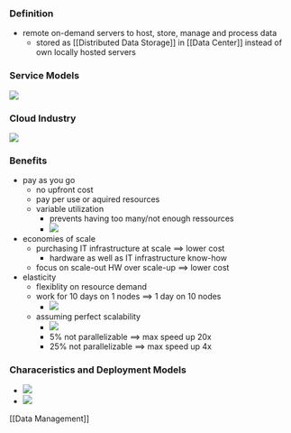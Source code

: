### Definition
+ remote on-demand servers to host, store, manage and process data
	+ stored as [[Distributed Data Storage]] in [[Data Center]] instead of own locally hosted servers

### Service Models
![](../../z_images/Pasted%20image%2020220609180054.png)

### Cloud Industry
![](../../z_images/Pasted%20image%2020220609180136.png)

### Benefits
+ pay as you go
	+ no upfront cost
	+ pay per use or aquired resources
	+ variable utilization
		+ prevents having too many/not enough ressources
		+ ![](../../z_images/Pasted%20image%2020220609180508.png)
+ economies of scale
	+ purchasing IT infrastructure at scale ==> lower cost
		+ hardware as well as IT infrastructure know-how
	+ focus on scale-out HW over scale-up ==> lower cost
+ elasticity
	+ flexiblity on resource demand
	+ work for 10 days on 1 nodes ==> 1 day on 10 nodes
		+ ![](../../z_images/Pasted%20image%2020220609180748.png)
	+ assuming perfect scalability
		+ ![](../../z_images/Pasted%20image%2020220609180820.png)
		+ 5% not parallelizable ==> max speed up 20x
		+ 25% not parallelizable ==> max speed up 4x

### Characeristics and Deployment Models
+ ![](../../z_images/Pasted%20image%2020220609181153.png)
+  ![](../../z_images/Pasted%20image%2020220609181549.png)



[[Data Management]]
